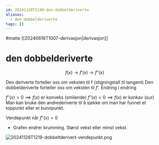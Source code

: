 ```yaml
---
id: 20241128T1148-den-dobbelderiverte
aliases:
  - den dobbelderiverte
tags: []
---
```


#matte [[20240616T1007-derivasjon|derivasjon]]

# den dobbelderiverte

$$
f \left( x \right) \to f' \left( x \right) \to f'' \left( x \right)
$$

Den deriverte forteller oss om veksten til f (stigningstall til tangent)
Den dobbelderiverte forteller oss om veksten til $f'$. Endring i endring

$f'' \left( x \right) > 0 \implies f \left( x \right)$ er konveks (smilende)
$f'' \left( x \right) < 0 \implies f \left( x \right)$ er konkav (sur)
Man kan bruke den andrederiverte til å sjekke om man har funnet et toppunkt eller et bunnpunkt.

Vendepunkt når $f'' \left( x \right) = 0$

- Grafen endrer krumming. Størst vekst eller minst vekst.

![20241128T1219-dobbeltderivert-vendepunkt.png](Assets/20241128T1219-dobbeltderivert-vendepunkt.png)
